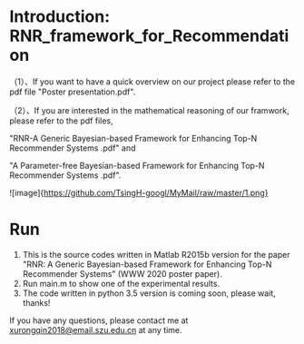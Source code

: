 # Introduction: RNR_framework_for_Recommendation

（1）、If you want to have a quick overview on our project please refer to the pdf file "Poster presentation.pdf".

（2）、If you are interested in the mathematical reasoning of our framwork, please refer to the pdf files, 

"RNR-A Generic Bayesian-based Framework for Enhancing Top-N Recommender Systems .pdf" and 

"A Parameter-free Bayesian-based Framework for Enhancing Top-N Recommender Systems .pdf".

![image]{https://github.com/TsingH-googl/MyMail/raw/master/1.png}


# Run
1. This is the source codes written in Matlab R2015b version for the paper "RNR: A Generic Bayesian-based Framework for Enhancing Top-N Recommender Systems" (WWW 2020 poster paper). 
2. Run main.m to show one of the experimental results. 
3. The code written in python 3.5 version is coming soon, please wait, thanks!

If you have any questions, please contact me at xurongqin2018@email.szu.edu.cn at any time.
